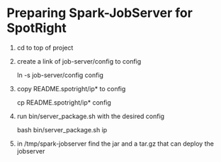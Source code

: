 # Preparing Spark-JobServer for SpotRight

1. cd to top of project

1. create a link of job-server/config to config

    ln -s job-server/config config

2. copy README.spotright/ip\* to config

    cp README.spotright/ip* config

3. run bin/server_package.sh with the desired config

    bash bin/server_package.sh ip

4. in /tmp/spark-jobserver find the jar and a tar.gz that can deploy the jobserver
